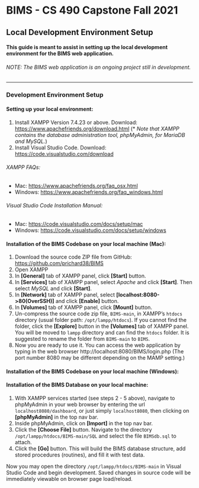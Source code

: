 
# BIMS - CS 490 Capstone Fall 2021
## Local Development Environment Setup

#### This guide is meant to assist in setting up the local development environment for the BIMS web application.

###### *NOTE: The BIMS web application is an ongoing project still in development.* 
--------------------------------------------------------
### Development Environment Setup

#### Setting up your local environment:
1. Install XAMPP Version 7.4.23 or above. Download: https://www.apachefriends.org/download.html  (* *Note that XAMPP contains the database administration tool, phpMyAdmin, for MariaDB and MySQL.*)
2. Install Visual Studio Code. Download: https://code.visualstudio.com/download

###### XAMPP FAQs:
* Mac: https://www.apachefriends.org/faq_osx.html
* Windows: https://www.apachefriends.org/faq_windows.html

###### Visual Studio Code Installation Manual:
* Mac: https://code.visualstudio.com/docs/setup/mac 
* Windows: https://code.visualstudio.com/docs/setup/windows

#### Installation of the BIMS Codebase on your local machine (Mac):
1. Download the source code ZIP file from GitHub: https://github.com/prichard38/BIMS
2. Open XAMPP
3. In  **[General]** tab of XAMPP panel, click **[Start]** button.
4. In  **[Services]** tab of XAMPP panel, select *Apache* and click **[Start]**. Then select *MySQL* and click **[Start]**.
5. In **[Network]** tab of XAMPP panel, select **[localhost:8080->80(OverSSH)]** and
click **[Enable]** button.
6. In **[Volumes]** tab of XAMPP panel, click **[Mount]** button.
7. Un-compress the source code zip file, `BIMS-main`, in XAMPP’s `htdocs` directory (usual folder path: `/opt/lampp/htdocs`). If you cannot find the folder, click the **[Explore]** button in the **[Volumes]** tab of XAMPP panel. You will be moved to `lampp` directory and can find the `htdocs` folder. It is suggested to rename the folder from `BIMS-main` to `BIMS`.
8. Now you are ready to use it. You can access the web application by typing in the web browser http://localhost:8080/BIMS/login.php (The port number 8080 may be different depending on the MAMP setting.)

#### Installation of the BIMS Codebase on your local machine (Windows):

#### Installation of the BIMS Database on your local machine:
1. With XAMPP services started (see steps 2 - 5 above), navigate to phpMyAdmin in your web browser by entering the url `localhost8080/dashboard`, or just simply `localhost8080`, then clicking on **[phpMyAdmin]** in the top nav bar.
2. Inside phpMyAdmin, click on **[Import]** in the top nav bar.
3. Click the **[Choose File]** button. Navigate to the directory `/opt/lampp/htdocs/BIMS-main/SQL` and select the file `BIMSdb.sql` to attach.
4. Click the **[Go]** button. This will build the BIMS database structure, add stored procedures (routines), and fill it with test data.


Now you may open the directory `/opt/lampp/htdocs/BIMS-main` in Visual Studio Code and begin development. Saved changes in source code will be immediately viewable on browser page load/reload.




